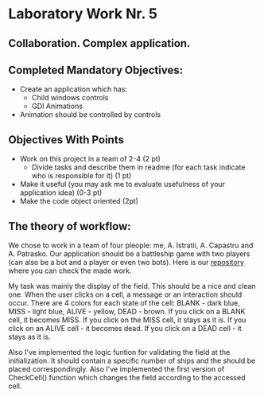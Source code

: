 Laboratory Work Nr. 5
====================

Collaboration. Complex application.
------------

Completed Mandatory Objectives:
------------------------------

*	Create an application which has:
	-	Child windows controls
	-	GDI Animations
*	Animation should be controlled by controls

Objectives With Points
------------------------

*	Work on this project in a team of 2-4 (2 pt)
	-	Divide tasks and describe them in readme (for each task indicate who is responsible for it) (1 pt)
*	Make it useful (you may ask me to evaluate usefulness of your application idea) (0-3 pt)
*	Make the code object oriented (2pt)


The theory of workflow:
-----------------------------

We chose to work in a team of four pleople: me, A. Istratii, A. Capastru and A. Patrasko. Our application should be a battleship game with two players (can also be a bot and a player or even two bots). Here is our [repository](https://github.com/code-bits/battleship) where you can check the made work.

My task was mainly the display of the field. This should be a nice and clean one. When the user clicks on a cell, a message or an interaction should occur. There are 4 colors for each state of the cell: BLANK - dark blue, MISS - light blue, ALIVE - yellow, DEAD - brown. If you click on a BLANK cell, it becomes MISS. If you click on the MISS cell, it stays as it is. If you click on an ALIVE cell - it becomes dead. If you click on a DEAD cell - it stays as it is.

Also I've implemented the logic funtion for validating the field at the initialization. It should contain a specific number of ships and the should be placed correspondingly. Also I've implemented the first version of CheckCell() function which changes the field according to the accessed cell.
